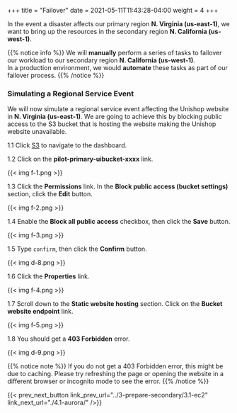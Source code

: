 +++
title = "Failover"
date =  2021-05-11T11:43:28-04:00
weight = 4
+++

In the event a disaster affects our primary region **N. Virginia (us-east-1)**, we want to bring up the resources in the secondary region **N. California (us-west-1)**.

{{% notice info %}}
We will **manually** perform a series of tasks to failover our workload to our secondary region **N. California (us-west-1)**.  
In a production environment, we would **automate** these tasks as part of our failover process.
{{% /notice %}}

### Simulating a Regional Service Event

We will now simulate a regional service event affecting the Unishop website in **N. Virginia (us-east-1)**.  We are going to achieve this by blocking public access to the S3 bucket that is hosting the website making the Unishop website unavailable.

1.1 Click [S3](https://console.aws.amazon.com/s3/home?region=us-east-1#/) to navigate to the dashboard.

1.2 Click on the **pilot-primary-uibucket-xxxx** link.

{{< img f-1.png >}}

1.3 Click the **Permissions** link. In the **Block public access (bucket settings)** section, click the **Edit** button.

{{< img f-2.png >}}

1.4 Enable the **Block all public access** checkbox, then click the **Save** button.

{{< img f-3.png >}}

1.5 Type `confirm`, then click the **Confirm** button.

{{< img d-8.png >}}

1.6 Click the **Properties** link.  

{{< img f-4.png >}}

1.7 Scroll down to the **Static website hosting** section.  Click on the **Bucket website endpoint** link.

{{< img f-5.png >}}

1.8  You should get a **403 Forbidden** error.

{{< img d-9.png >}}

{{% notice note %}}
If you do not get a 403 Forbidden error, this might be due to caching.  Please try refreshing the page or opening the website in a different browser or incognito mode to see the error.
{{% /notice  %}}

{{< prev_next_button link_prev_url="../3-prepare-secondary/3.1-ec2" link_next_url="./4.1-aurora/" />}}
